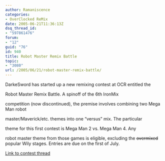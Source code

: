 ```yaml
---
author: Ramaniscence
categories:
- OverClocked ReMix
date: 2005-06-21T11:36:13Z
dsq_thread_id:
- "597861476"
forum:
- "12"
guid: "76"
id: 940
title: Robot Master Remix Battle
topic:
- "3080"
url: /2005/06/21/robot-master-remix-battle/
---
```


DarkeSword has started up a new remixing contest at OCR entitled the
  
Robot Master Remix Battle. A spinoff of the 6th IronMix
  
competition (now discontinued), the premise involves combining two Mega Man robot
  
master/Maverick/etc. themes into one &#8220;versus&#8221; mix. The particular
  
theme for this first contest is Mega Man 2 vs. Mega Man 4. Any
  
robot master theme from those games is eligible, excluding the <strike>overmixed</strike> popular Wily stages. Entries are due on the first of July.

<a target="_blank" href="http://www.ocremix.org/phpBB2/viewtopic.php?t=59984">Link to contest thread</a>
